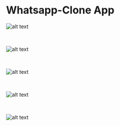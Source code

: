 # Whatsapp-Clone App

![alt text](https://github.com/shaileshnit/Rreact-Node-MongoDB/blob/master/Login%20Page/Demo%20Images/Register_User.PNG?raw=true)

<br>

![alt text](https://github.com/shaileshnit/Rreact-Node-MongoDB/blob/master/Login%20Page/Demo%20Images/Data_View.PNG?raw=true)

<br>

![alt text](https://github.com/shaileshnit/Rreact-Node-MongoDB/blob/master/Login%20Page/Demo%20Images/Login_User.PNG?raw=true)

<br>

![alt text](https://github.com/shaileshnit/Rreact-Node-MongoDB/blob/master/Login%20Page/Demo%20Images/Route_Privately_Using_JWT.PNG?raw=true)

<br>

![alt text](https://github.com/shaileshnit/Rreact-Node-MongoDB/blob/master/Login%20Page/Demo%20Images/Servies_Denial_Absence_Of_JWT.PNG?raw=true)

<br>
